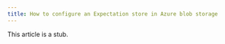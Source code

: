 ```yaml
---
title: How to configure an Expectation store in Azure blob storage
---
```


This article is a stub.
